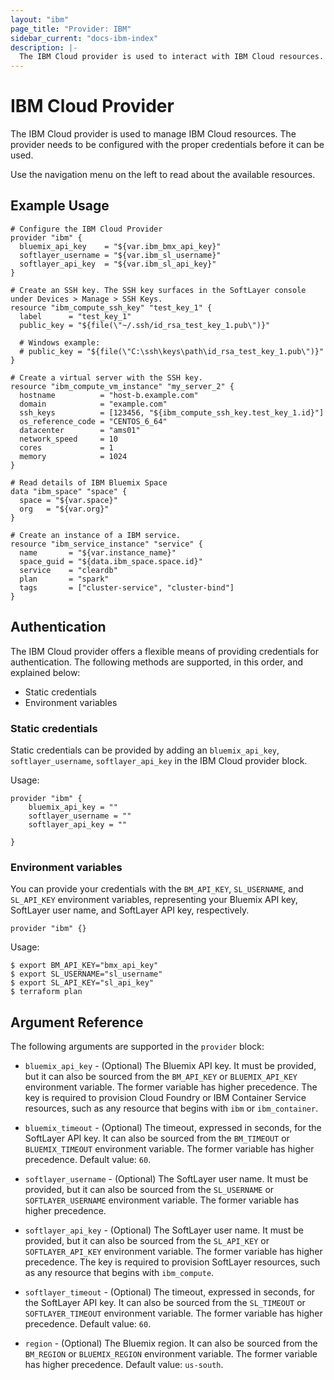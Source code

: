 ```yaml
---
layout: "ibm"
page_title: "Provider: IBM"
sidebar_current: "docs-ibm-index"
description: |-
  The IBM Cloud provider is used to interact with IBM Cloud resources.
---
```


# IBM Cloud Provider

The IBM Cloud provider is used to manage IBM Cloud resources. The provider needs to be configured with the proper credentials before it can be used.

Use the navigation menu on the left to read about the available resources.


## Example Usage


```hcl
# Configure the IBM Cloud Provider
provider "ibm" {
  bluemix_api_key    = "${var.ibm_bmx_api_key}"
  softlayer_username = "${var.ibm_sl_username}"
  softlayer_api_key  = "${var.ibm_sl_api_key}"
}

# Create an SSH key. The SSH key surfaces in the SoftLayer console under Devices > Manage > SSH Keys.
resource "ibm_compute_ssh_key" "test_key_1" {
  label      = "test_key_1"
  public_key = "${file(\"~/.ssh/id_rsa_test_key_1.pub\")}"

  # Windows example:
  # public_key = "${file(\"C:\ssh\keys\path\id_rsa_test_key_1.pub\")}"
}

# Create a virtual server with the SSH key.
resource "ibm_compute_vm_instance" "my_server_2" {
  hostname          = "host-b.example.com"
  domain            = "example.com"
  ssh_keys          = [123456, "${ibm_compute_ssh_key.test_key_1.id}"]
  os_reference_code = "CENTOS_6_64"
  datacenter        = "ams01"
  network_speed     = 10
  cores             = 1
  memory            = 1024
}

# Read details of IBM Bluemix Space
data "ibm_space" "space" {
  space = "${var.space}"
  org   = "${var.org}"
}

# Create an instance of a IBM service.
resource "ibm_service_instance" "service" {
  name       = "${var.instance_name}"
  space_guid = "${data.ibm_space.space.id}"
  service    = "cleardb"
  plan       = "spark"
  tags       = ["cluster-service", "cluster-bind"]
}
```

## Authentication

The IBM Cloud provider offers a flexible means of providing credentials for authentication. The following methods are supported, in this order, and explained below:

- Static credentials
- Environment variables

### Static credentials ###

Static credentials can be provided by adding an `bluemix_api_key`, `softlayer_username`, `softlayer_api_key` in the IBM Cloud provider block.

Usage:

```
provider "ibm" {
    bluemix_api_key = ""
    softlayer_username = ""
    softlayer_api_key = ""

}
```


### Environment variables

You can provide your credentials with the `BM_API_KEY`, `SL_USERNAME`, and `SL_API_KEY` environment variables, representing your Bluemix API key, SoftLayer user name, and SoftLayer API key, respectively.  

```
provider "ibm" {}
```

Usage:

```
$ export BM_API_KEY="bmx_api_key"
$ export SL_USERNAME="sl_username"
$ export SL_API_KEY="sl_api_key"
$ terraform plan
```

## Argument Reference

The following arguments are supported in the `provider` block:

* `bluemix_api_key` - (Optional) The Bluemix API key. It must be provided, but it can also be sourced from the `BM_API_KEY` or `BLUEMIX_API_KEY` environment variable. The former variable has higher precedence. The key is required to provision Cloud Foundry or IBM Container Service resources, such as any resource that begins with `ibm` or `ibm_container`.

* `bluemix_timeout` - (Optional) The timeout, expressed in seconds, for the SoftLayer API key. It can also be sourced from the `BM_TIMEOUT` or `BLUEMIX_TIMEOUT` environment variable. The former variable has higher precedence. Default value: `60`.

* `softlayer_username` - (Optional) The SoftLayer user name. It must be provided, but it can also be sourced from the `SL_USERNAME` or `SOFTLAYER_USERNAME` environment variable. The former variable has higher precedence. 

* `softlayer_api_key` - (Optional) The SoftLayer user name. It must be provided, but it can also be sourced from the `SL_API_KEY` or `SOFTLAYER_API_KEY` environment variable. The former variable has higher precedence. The key is required to provision SoftLayer resources, such as any resource that begins with `ibm_compute`.

* `softlayer_timeout` - (Optional) The timeout, expressed in seconds, for the SoftLayer API key. It can also be sourced from the `SL_TIMEOUT` or `SOFTLAYER_TIMEOUT` environment variable. The former variable has higher precedence. Default value: `60`.

* `region` - (Optional) The Bluemix region. It can also be sourced from the `BM_REGION` or `BLUEMIX_REGION` environment variable. The former variable has higher precedence. Default value: `us-south`.
